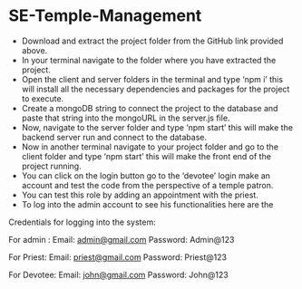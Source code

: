 # SE-Temple-Management
- Download and extract the project folder from the GitHub link provided above.
- In your terminal navigate to the folder where you have extracted the project.
- Open the client and server folders in the terminal and type ‘npm i’ this will install all the necessary dependencies and packages for the project to execute.
- Create a mongoDB string to connect the project to the database and paste that string into the mongoURL in the server.js file.
- Now, navigate to the server folder and type ‘npm start’ this will make the backend
server run and connect to the database.
- Now in another terminal navigate to your project folder and go to the client folder
and type ‘npm start’ this will make the front end of the project running.
- You can click on the login button go to the ‘devotee’ login make an account and test the code from the perspective of a temple patron.
- You can test this role by adding an appointment with the priest.
- To log into the admin account to see his functionalities here are the



Credentials for logging into the system: 

For admin : 
 Email: admin@gmail.com
Password: Admin@123

For Priest:
Email: priest@gmail.com
Password: Priest@123

For Devotee: 
Email: john@gmail.com
Password: John@123
